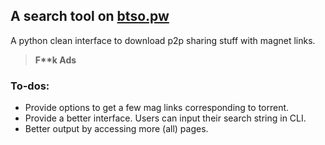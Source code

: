 ## A search tool on [btso.pw](https://btso.pw)

A python clean interface to download p2p sharing stuff with magnet links. 

> **F\*\*k Ads**

### To-dos:

- Provide options to get a few mag links corresponding to torrent.
- Provide a better interface. Users can input their search string in CLI.
- Better output by accessing more (all) pages.



